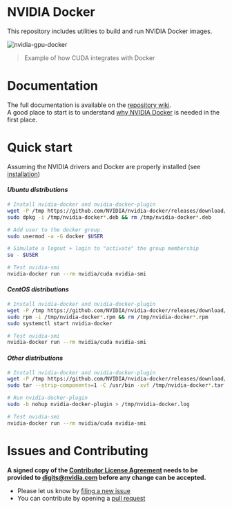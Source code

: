 # NVIDIA Docker

This repository includes utilities to build and run NVIDIA Docker images.

![nvidia-gpu-docker](https://cloud.githubusercontent.com/assets/3028125/12213714/5b208976-b632-11e5-8406-38d379ec46aa.png)

> Example of how CUDA integrates with Docker

# Documentation

The full documentation is available on the [repository wiki](https://github.com/NVIDIA/nvidia-docker/wiki).  
A good place to start is to understand [why NVIDIA Docker](https://github.com/NVIDIA/nvidia-docker/wiki/Why%20NVIDIA%20Docker) is needed in the first place.

# Quick start

Assuming the NVIDIA drivers and Docker are properly installed (see [installation](https://github.com/NVIDIA/nvidia-docker/wiki/Installation))

#### _Ubuntu distributions_
```sh
# Install nvidia-docker and nvidia-docker-plugin
wget -P /tmp https://github.com/NVIDIA/nvidia-docker/releases/download/v1.0.1/nvidia-docker_1.0.1-1_amd64.deb
sudo dpkg -i /tmp/nvidia-docker*.deb && rm /tmp/nvidia-docker*.deb

# Add user to the docker group.
sudo usermod -a -G docker $USER

# Simulate a logout + login to "activate" the group membership
su - $USER

# Test nvidia-smi
nvidia-docker run --rm nvidia/cuda nvidia-smi
```

#### _CentOS distributions_
```sh
# Install nvidia-docker and nvidia-docker-plugin
wget -P /tmp https://github.com/NVIDIA/nvidia-docker/releases/download/v1.0.1/nvidia-docker-1.0.1-1.x86_64.rpm
sudo rpm -i /tmp/nvidia-docker*.rpm && rm /tmp/nvidia-docker*.rpm
sudo systemctl start nvidia-docker

# Test nvidia-smi
nvidia-docker run --rm nvidia/cuda nvidia-smi
```

#### _Other distributions_
```sh
# Install nvidia-docker and nvidia-docker-plugin
wget -P /tmp https://github.com/NVIDIA/nvidia-docker/releases/download/v1.0.1/nvidia-docker_1.0.1_amd64.tar.xz
sudo tar --strip-components=1 -C /usr/bin -xvf /tmp/nvidia-docker*.tar.xz && rm /tmp/nvidia-docker*.tar.xz

# Run nvidia-docker-plugin
sudo -b nohup nvidia-docker-plugin > /tmp/nvidia-docker.log

# Test nvidia-smi
nvidia-docker run --rm nvidia/cuda nvidia-smi
```

# Issues and Contributing

**A signed copy of the [Contributor License Agreement](https://raw.githubusercontent.com/NVIDIA/nvidia-docker/master/CLA) needs to be provided to digits@nvidia.com before any change can be accepted.**

* Please let us know by [filing a new issue](https://github.com/NVIDIA/nvidia-docker/issues/new)
* You can contribute by opening a [pull request](https://help.github.com/articles/using-pull-requests/)
